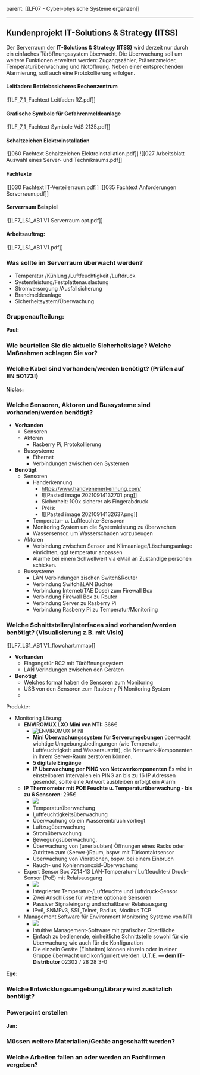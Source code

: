 parent: [[LF07 - Cyber-physische Systeme ergänzen]]

---

## Kundenprojekt IT-Solutions & Strategy (ITSS)
Der Serverraum der **IT-Solutions & Strategy (ITSS)** wird derzeit nur durch ein einfaches Türöffnungssystem überwacht. Die Überwachung soll um weitere Funktionen erweitert werden: Zugangszähler, Präsenzmelder, Temperaturüberwachung und Notöffnung. Neben einer entsprechenden Alarmierung, soll auch eine Protokollierung erfolgen.

#### Leitfaden: Betriebssicheres Rechenzentrum
![[LF_7_1_Fachtext Leitfaden RZ.pdf]]
#### Grafische Symbole für Gefahrenmeldeanlage
![[LF_7_1_Fachtext Symbole VdS 2135.pdf]]
#### Schaltzeichen Elektroinstallation
![[060 Fachtext Schaltzeichen Elektroinstallation.pdf]]
![[027 Arbeitsblatt Auswahl eines Server- und Technikraums.pdf]]
#### Fachtexte
![[030 Fachtext IT-Verteilerraum.pdf]]
![[035 Fachtext Anforderungen Serverraum.pdf]]
#### Serverraum Beispiel
![[LF7_LS1_AB1 V1 Serverraum opt.pdf]]
#### Arbeitsauftrag:
![[LF7_LS1_AB1 V1.pdf]]





### Was sollte im Serverraum überwacht werden?
- Temperatur /Kühlung /Luftfeuchtigkeit /Luftdruck
- Systemleistung/Festplattenauslastung
- Stromversorgung /Ausfallsicherung
- Brandmeldeanlage
- Sicherheitsystem/Überwachung


### Gruppenaufteilung:
**Paul:**
### Wie beurteilen Sie die aktuelle Sicherheitslage? Welche Maßnahmen schlagen Sie vor?
### Welche Kabel sind vorhanden/werden benötigt? (Prüfen auf EN 50173!)

**Niclas:**
### Welche Sensoren, Aktoren und Bussysteme sind vorhanden/werden benötigt? 
- **Vorhanden**
	- Sensoren
	- Aktoren
		- Rasberry Pi, Protokollierung
	- Bussysteme
		- Ethernet
		- Verbindungen zwischen den Systemen
- **Benötigt**
	- Sensoren
		- Handerkennung
			- https://www.handvenenerkennung.com/
			- ![[Pasted image 20210914132701.png]]
			- Sicherheit: 100x sicherer als Fingerabdruck
			- Preis:
			- ![[Pasted image 20210914132637.png]]
		- Temperatur- u. Luftfeuchte-Sensoren
		- Monitoring System um die Systemleistung zu überwachen
		- Wassersensor, um Wasserschaden vorzubeugen
	- Aktoren
		- Verbindung zwischen Sensor und Klimaanlage/Löschungsanlage einrichten, ggf temperatur anpassen
		- Alarme bei einem Schwellwert via eMail an Zuständige personen schicken.
	- Bussysteme
		- LAN Verbindungen zischen Switch&Router
		- Verbindung Switch&LAN Buchse
		- Verbindung Internet(TAE Dose) zum Firewall Box
		- Verbindung Firewall Box zu Router
		- Verbindung Server zu Rasberry Pi
		- Verbindung Rasberry Pi zu Temperatur/Monitoriing
### Welche Schnittstellen/Interfaces sind vorhanden/werden benötigt? (Visualisierung z.B. mit Visio)
![[LF7_LS1_AB1 V1_flowchart.mmap]]
- **Vorhanden**
	- Eingangstür RC2 mit Türöffnungssystem
	- LAN Verindungen zwischen den Geräten
- **Benötigt**
	- Welches format haben die Sensoren zum Monitoring
	- USB von den Sensoren zum Rasberry Pi Monitoring System
	- 

Produkte:
- Monitoring Lösung:
	- **ENVIROMUX LXO Mini von NTI:** 366€
		- ![ENVIROMUX MINI](https://www.ute.de/images/virtuemart/product/rackmonitoring_nti_enviromux-mini-lxo.jpg)
		- **Mini Überwachungssystem für Serverumgebungen** überwacht wichtige Umgebungsbedingungen (wie Temperatur, Luftfeuchtigkeit und Wasseraustritt), die Netzwerk-Komponenten in Ihrem Server-Raum zerstören können.
		- **5 digitale Eingänge**
		- **IP Überwachung per PING von Netzwerkomponenten**  Es wird in einstellbaren Intervallen ein PING an bis zu 16 IP Adressen gesendet, sollte eine Antwort ausbleiben erfolgt ein Alarm
	- **IP Thermometer mit POE Feuchte u. Temperatur­überwachung - bis zu 6 Sensoren**: 295€
		- ![](https://www.ute.de/images/virtuemart/product/rackmonitoring_ip-thermometer_nti_enviromux-micro-trhp.jpg)
		- Temperaturüberwachung
		- Luftfeuchtigkeitsüberwachung
		- Überwachung ob ein Wassereinbruch vorliegt
		- Luftzugüberwachung
		- Stromüberwachung
		- Bewegungsüberwachung,
		- Überwachung von (unerlaubten) Öffnungen eines Racks oder Zutritten zum (Server-)Raum, bspw. mit Türkontaktsensor
		- Überwachung von Vibrationen, bspw. bei einem Einbruch
		- Rauch- und Kohlenmonoxid-Überwachung
	- Expert Sensor Box 7214-13 LAN-Temperatur-/ Luftfeuchte-/ Druck-Sensor (PoE) mit Relaisausgang
		- ![](https://www.ute.de/images/virtuemart/product/ueberwachung_gude_expert-sensor-box-7214-13.jpg)
		- Integrierter Temperatur-/Luftfeuchte und Luftdruck-Sensor
		- Zwei Anschlüsse für weitere optionale Sensoren
		- Passiver Signaleingang und schaltbarer Relaisausgang
		- IPv6, SNMPv3, SSL,Telnet, Radius, Modbus TCP
	- Management Software für Environment Monitoring Systeme von NTI
		- ![](https://www.ute.de/images/virtuemart/product/ueberwachung_nti_enviromux-mng-lc.jpg)
		- Intuitive Management-Software mit grafischer Oberfläche
		- Einfach zu bedienende, einheitliche Schnittstelle sowohl für die Überwachung wie auch für die Konfiguration
		- Die einzeln Geräte (Einheiten) können einzeln oder in einer Gruppe überwacht und konfiguriert werden.
**U.T.E. — dem IT-Distributor** 02302 / 28 28 3-0

**Ege:**
### Welche Entwicklungsumgebung/Library wird zusätzlich benötigt?
### Powerpoint erstellen

**Jan:**
### Müssen weitere Materialien/Geräte angeschafft werden? 
### Welche Arbeiten fallen an oder werden an Fachfirmen vergeben?